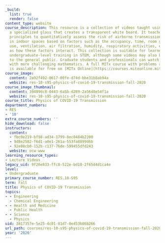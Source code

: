 ```yaml
---
_build:
  list: true
  render: false
content_type: website
course_description: This resource is a collection of videos taught using a LightBoard,
  a specialized glass that creates a transparent white board. It teaches scientific
  principles to quantitatively assess the risk of airborne transmission of COVID-19
  in indoor spaces based on factors such as the occupancy, time, room geometry, mask
  use, ventilation, air filtration, humidity, respiratory activities, etc., as well
  as how these factors interact. This collection is suitable for learners with some
  undergraduate-level training in STEM, although some videos may also be accessible
  to the general public. Graduate students and professionals can watch optional videos
  with more challenging mathematics. A full MITx course with problems and bonus content
  is available for free on [MITx Online](https://courses.mitxonline.mit.edu/learn/course/course-v1:MITxT+10.S95x+3T2022/home).
course_image:
  content: 2a92f492-0617-00fe-d74d-bbe31b8ab94a
  website: res-10-s95-physics-of-covid-19-transmission-fall-2020
course_image_thumbnail:
  content: 39499dc8-0443-6a5b-d289-2a56d8e54f1a
  website: res-10-s95-physics-of-covid-19-transmission-fall-2020
course_title: Physics of COVID-19 Transmission
department_numbers:
- RES
- '10'
extra_course_numbers: ''
hide_download: false
instructors:
  content:
  - fbc0e219-bf98-ad34-1799-8ec0484b2200
  - 9d8e2582-f6d1-a0e1-261a-553fa8899d6b
  - 92e88cb0-152b-c137-76de-599455dfd243
  website: ocw-www
learning_resource_types:
- Lecture Videos
legacy_uid: 9f26e833-ffc8-522e-bd10-2f65d4d1ca4e
level:
- Undergraduate
primary_course_number: RES.10-S95
term: Fall
title: Physics of COVID-19 Transmission
topics:
- - Engineering
  - Chemical Engineering
- - Health and Medicine
  - Public Health
- - Science
  - Physics
uid: 3817357e-5e25-4c01-81d7-0e453b86b266
url_path: courses/res-10-s95-physics-of-covid-19-transmission-fall-2020
year: '2020'
---
```

